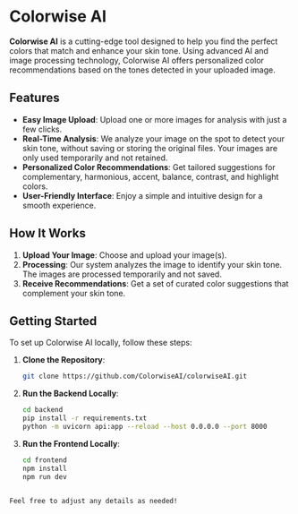 
# Colorwise AI

**Colorwise AI** is a cutting-edge tool designed to help you find the perfect colors that match and enhance your skin tone. Using advanced AI and image processing technology, Colorwise AI offers personalized color recommendations based on the tones detected in your uploaded image.

## Features

- **Easy Image Upload**: Upload one or more images for analysis with just a few clicks.
- **Real-Time Analysis**: We analyze your image on the spot to detect your skin tone, without saving or storing the original files. Your images are only used temporarily and not retained.
- **Personalized Color Recommendations**: Get tailored suggestions for complementary, harmonious, accent, balance, contrast, and highlight colors.
- **User-Friendly Interface**: Enjoy a simple and intuitive design for a smooth experience.

## How It Works

1. **Upload Your Image**: Choose and upload your image(s).
2. **Processing**: Our system analyzes the image to identify your skin tone. The images are processed temporarily and not saved.
3. **Receive Recommendations**: Get a set of curated color suggestions that complement your skin tone.

## Getting Started

To set up Colorwise AI locally, follow these steps:

1. **Clone the Repository**:

   ```bash
   git clone https://github.com/ColorwiseAI/colorwiseAI.git
   ```

2. **Run the Backend Locally**:

   ```bash
   cd backend
   pip install -r requirements.txt
   python -m uvicorn api:app --reload --host 0.0.0.0 --port 8000
   ```

3. **Run the Frontend Locally**:

   ```bash
   cd frontend
   npm install
   npm run dev
   ```

```

Feel free to adjust any details as needed!